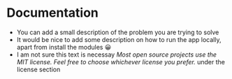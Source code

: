 # Documentation
- You can add a small description of the problem you are trying to solve
- It would be nice to add some description on how to run the app locally, apart
  from install the modules 😀
- I am not sure this text is necessay _Most open source projects use the MIT
  license. Feel free to choose whichever license you prefer._ under the license
  section
